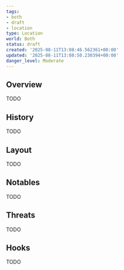 ```yaml
---
tags:
- both
- draft
- location
type: Location
world: Both
status: draft
created: '2025-08-11T13:08:46.562361+00:00'
updated: '2025-08-11T13:08:50.230394+00:00'
danger_level: Moderate
---
```



## Overview

TODO
## History

TODO
## Layout

TODO
## Notables

TODO
## Threats

TODO
## Hooks

TODO
